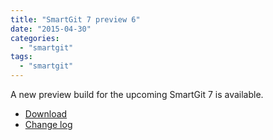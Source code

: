 ```yaml
---
title: "SmartGit 7 preview 6"
date: "2015-04-30"
categories: 
  - "smartgit"
tags: 
  - "smartgit"
---
```


A new preview build for the upcoming SmartGit 7 is available.

- [Download](http://www.syntevo.com/smartgit/early-access)
- [Change log](http://www.syntevo.com/smartgit/changelog-eap.txt)
